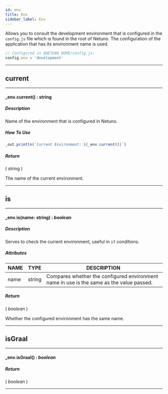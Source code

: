 ```yaml
---
id: env
title: Env
sidebar_label: Env
---
```


Allows you to consult the development environment that is configured in the `config.js` file which is found in the root of Netuno.
The configuration of the application that has its environment name is used.

```javascript
// Configured in $NETUNO_HOME/config.js:
config.env = 'development'
```

---

## current

---

#### _env.current() : string
##### Description

Name of the environment that is configured in Netuno.

##### How To Use

```javascript
_out.println(`Current Environment: ${_env.current()}`)
```

##### Return

( string )

The name of the current environment.

---

## is

---

#### _env.is(name: string) : _boolean_
##### Description

Serves to check the current environment, useful in `if` conditions.

##### Attributes

| NAME | TYPE | DESCRIPTION |
|---|---|---|
| name | string | Compares whether the configured environment name in use is the same as the value passed. |

##### Return

( _boolean_ )

Whether the configured environment has the same name.

---

## isGraal

---

#### _env.isGraal() : _boolean_
##### Return

( _boolean_ )


---

